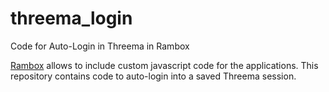 # threema_login
Code for Auto-Login in Threema in Rambox

[Rambox](https://github.com/ramboxapp/community-edition) allows to include custom javascript code for the applications. This repository contains code to auto-login into a saved Threema session.
